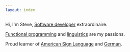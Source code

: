 ```yaml
---
layout: index
---
```


Hi, I'm Steve, [Software developer][swdev] extraordinaire.

[Functional programming][fp] and [linguistics][ls] are my passions.

Proud learner of [American Sign Language][asl] and [German][de].

[swdev]: https://en.wikipedia.org/wiki/Software_developer
[fp]: https://en.wikipedia.org/wiki/Functional_programming
[ls]: http://en.wikipedia.org/wiki/Linguistics
[asl]: https://en.wikipedia.org/wiki/American_Sign_Language
[de]: https://en.wikipedia.org/wiki/German_language